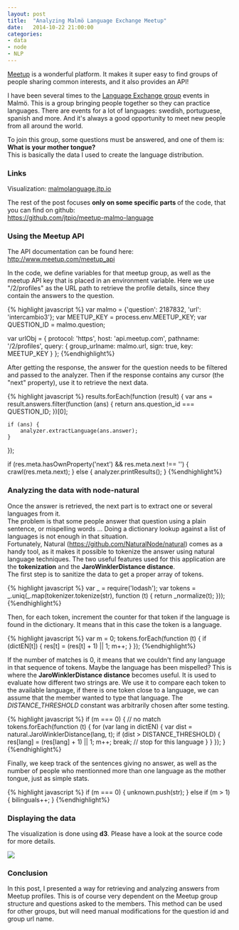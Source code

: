 ```yaml
---
layout: post
title:  "Analyzing Malmö Language Exchange Meetup"
date:   2014-10-22 21:00:00
categories:
- data
- node
- NLP
---
```


<p>
  <a href="http://meetup.com">Meetup</a> is a wonderful platform. It makes it super easy to find groups of people sharing common interests, and it also provides an API! <br>
</p>

<p>
  I have been several times to the <a href="http://www.meetup.com/intercambio3">Language Exchange group</a> events in Malmö. This is a group bringing people together so they can practice languages. There are events for a lot of languages: swedish, portuguese, spanish and more. And it's always a good opportunity to meet new people from all around the world. <br>
</p>

<p>
  To join this group, some questions must be answered, and one of them is: <strong>What is your mother tongue?</strong><br>
  This is basically the data I used to create the language distribution.<br>
</p>

<h3>Links</h3>

<p class="bigger">
  Visualization: <a href="http://malmolanguage.jtp.io">malmolanguage.jtp.io</a>
</p>

<p>
  The rest of the post focuses <strong> only on some specific parts </strong> of the code, that you can find on github:<br>
  <a href="https://github.com/jtpio/meetup-malmo-language">https://github.com/jtpio/meetup-malmo-language</a>
</p>

<h3>Using the Meetup API</h3>

<p>
  The API documentation can be found here: <a href="http://www.meetup.com/meetup_api">http://www.meetup.com/meetup_api</a> <br>

  In the code, we define variables for that meetup group, as well as the meetup API key that is placed in an environment variable. Here we use "/2/profiles" as the URL path to retrieve the profile details, since they contain the answers to the question.
</p>

<p>
{% highlight javascript %}
var malmo = {'question': 2187832, 'url': 'intercambio3'};
var MEETUP_KEY = process.env.MEETUP_KEY;
var QUESTION_ID = malmo.question;

var urlObj = {
    protocol: 'https',
    host: 'api.meetup.com',
    pathname: '/2/profiles',
    query: {
        group_urlname: malmo.url,
        sign: true,
        key: MEETUP_KEY
    }
};
{%endhighlight%}
</p>

<p>
  After getting the response, the answer for the question needs to be filtered and passed to the analyzer. Then if the response contains any cursor (the "next" property), use it to retrieve the next data.
</p>

<p>
{% highlight javascript %}
results.forEach(function (result) {
    var ans = result.answers.filter(function (ans) {
        return ans.question_id === QUESTION_ID;
    })[0];

    if (ans) {
        analyzer.extractLanguage(ans.answer);
    }
});

if (res.meta.hasOwnProperty('next') && res.meta.next !== '') {
    crawl(res.meta.next);
} else {
    analyzer.printResults();
}
{%endhighlight%}
</p>

<h3> Analyzing the data with node-natural</h3>

<p>
  Once the answer is retrieved, the next part is to extract one or several languages from it. <br>
  The problem is that some people answer that question using a plain sentence, or mispelling words ... Doing a dictionary lookup against a list of languages is not enough in that situation. <br>
  Fortunately, Natural (<a href="https://github.com/NaturalNode/natural">https://github.com/NaturalNode/natural</a>) comes as a handy tool, as it makes it possible to tokenize the answer using natural language techniques. The two useful features used for this application are the <strong>tokenization</strong> and the <strong>JaroWinklerDistance distance</strong>. <br>
  The first step is to sanitize the data to get a proper array of tokens.
</p>

<p>
{% highlight javascript %}
var _ = require('lodash');
var tokens = _.uniq(_.map(tokenizer.tokenize(str), function (t) {
    return _normalize(t);
}));
{%endhighlight%}
</p>

<p>
  Then, for each token, increment the counter for that token if the language is found in the dictionary. It means that in this case the token is a language.
</p>

<p>
{% highlight javascript %}
var m = 0;
tokens.forEach(function (t) {
    if (dictEN[t]) {
        res[t] = (res[t] + 1) || 1;
        m++;
    }
});
{%endhighlight%}
</p>

<p>
  If the number of matches is 0, it means that we couldn't find any language in that sequence of tokens. Maybe the language has been mispelled? This is where the <strong>JaroWinklerDistance distance</strong> becomes useful. It is used to evaluate how different two strings are. We use it to compare each token to the available language, if there is one token close to a language, we can assume that the member wanted to type that language. The <em>DISTANCE_THRESHOLD</em> constant was arbitrarily chosen after some testing.
</p>

<p>
{% highlight javascript %}
if (m === 0) {
    // no match
    tokens.forEach(function (t) {
        for (var lang in dictEN) {
            var dist = natural.JaroWinklerDistance(lang, t);
            if (dist > DISTANCE_THRESHOLD) {
                res[lang] = (res[lang] + 1) || 1;
                m++;
                break; // stop for this language
            }
        }
    });
}
{%endhighlight%}
</p>

<p>
Finally, we keep track of the sentences giving no answer, as well as the number of people who mentionned more than one language as the mother tongue, just as simple stats.
</p>

<p>
{% highlight javascript %}
if (m === 0) {
    unknown.push(str);
} else if (m > 1) {
    bilinguals++;
}
{%endhighlight%}
</p>


<h3>Displaying the data</h3>

<p>
The visualization is done using <strong>d3</strong>. Please have a look at the source code for more details.
</p>

<p class="media-container">
  <img src="{{ site.url }}/res/malmolanguage.png">
</p>

<h3>Conclusion</h3>

<p>
In this post, I presented a way for retrieving and analyzing answers from Meetup profiles. This is of course very dependent on the Meetup group structure and questions asked to the members. This method can be used for other groups, but will need manual modifications for the question id and group url name.
</p>